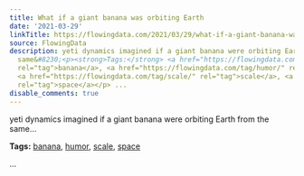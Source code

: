 ```yaml
---
title: What if a giant banana was orbiting Earth
date: '2021-03-29'
linkTitle: https://flowingdata.com/2021/03/29/what-if-a-giant-banana-was-orbiting-earth/
source: FlowingData
description: yeti dynamics imagined if a giant banana were orbiting Earth from the
  same&#8230;<p><strong>Tags:</strong> <a href="https://flowingdata.com/tag/banana/"
  rel="tag">banana</a>, <a href="https://flowingdata.com/tag/humor/" rel="tag">humor</a>,
  <a href="https://flowingdata.com/tag/scale/" rel="tag">scale</a>, <a href="https://flowingdata.com/tag/space/"
  rel="tag">space</a></p> ...
disable_comments: true
---
```

yeti dynamics imagined if a giant banana were orbiting Earth from the same&#8230;<p><strong>Tags:</strong> <a href="https://flowingdata.com/tag/banana/" rel="tag">banana</a>, <a href="https://flowingdata.com/tag/humor/" rel="tag">humor</a>, <a href="https://flowingdata.com/tag/scale/" rel="tag">scale</a>, <a href="https://flowingdata.com/tag/space/" rel="tag">space</a></p> ...